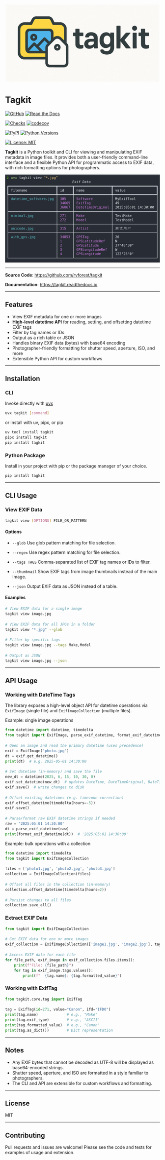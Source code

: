 <!-- markdownlint-disable MD033 MD041 -->
<div align="center">
  <picture>
    <source media="(prefers-color-scheme: dark)" srcset="https://raw.githubusercontent.com/rvforest/tagkit/main/docs/source/_static/logo/tagkit-logo-dark.png" width="500">
<img alt="Tagkit Logo" src="https://raw.githubusercontent.com/rvforest/tagkit/main/docs/source/_static/logo/tagkit-logo-light.png" width="500">
  </picture>
</div>

# Tagkit

[![GitHub](https://img.shields.io/badge/GitHub-rvforest%2Ftagkit-blue?logo=github)](https://github.com/rvforest/tagkit)
[![Read the Docs](https://img.shields.io/readthedocs/tagkit)](https://tagkit.readthedocs.io)

[![Checks](https://img.shields.io/github/check-runs/rvforest/tagkit/main)](https://github.com/rvforest/tagkit/actions/workflows/run-checks.yaml?query=branch%3Amain)
[![codecov](https://codecov.io/gh/rvforest/tagkit/graph/badge.svg?token=JXB4LR2241)](https://codecov.io/gh/rvforest/tagkit)

[![PyPI](https://img.shields.io/pypi/v/tagkit.svg)](https://pypi.org/project/tagkit/)
[![Python Versions](https://img.shields.io/pypi/pyversions/tagkit.svg)](https://pypi.org/project/tagkit/)

[![License: MIT](https://img.shields.io/badge/License-MIT-blue.svg)](https://opensource.org/licenses/MIT)

**Tagkit** is a Python toolkit and CLI for viewing and manipulating EXIF metadata in image files. It provides both a user-friendly command-line interface and a flexible Python API for programmatic access to EXIF data, with rich formatting options for photographers.

![Screenshot: tagkit CLI table output](https://github.com/rvforest/tagkit/blob/main/docs/source/_static/screenshots/cli-table-example.png?raw=true)

---

**Source Code**: <https://github.com/rvforest/tagkit>

**Documentation**: <https://tagkit.readthedocs.io>

---

## Features

- View EXIF metadata for one or more images
- **High-level datetime API** for reading, setting, and offsetting datetime EXIF tags
- Filter by tag names or IDs
- Output as a rich table or JSON
- Handles binary EXIF data (bytes) with base64 encoding
- Photographer-friendly formatting for shutter speed, aperture, ISO, and more
- Extensible Python API for custom workflows

---

## Installation

### CLI

Invoke directly with [uvx](https://docs.astral.sh/uv/#tools)

```bash
uvx tagkit [command]
```

or install with uv, pipx, or pip

```bash
uv tool install tagkit
pipx install tagkit
pip install tagkit
```

### Python Package

Install in your project with pip or the package manager of your choice.

```bash
pip install tagkit
```

---

## CLI Usage

### View EXIF Data

```bash
tagkit view [OPTIONS] FILE_OR_PATTERN
```

#### Options

- `--glob`
  Use glob pattern matching for file selection.

- `--regex`
  Use regex pattern matching for file selection.

- `--tags TAGS`
  Comma-separated list of EXIF tag names or IDs to filter.

- `--thumbnail`
  Show EXIF tags from image thumbnails instead of the main image.

- `--json`
  Output EXIF data as JSON instead of a table.

#### Examples

```bash
# View EXIF data for a single image
tagkit view image.jpg

# View EXIF data for all JPGs in a folder
tagkit view "*.jpg" --glob

# Filter by specific tags
tagkit view image.jpg --tags Make,Model

# Output as JSON
tagkit view image.jpg --json
```

---

## API Usage

### Working with DateTime Tags

The library exposes a high-level object API for datetime operations via
`ExifImage` (single file) and `ExifImageCollection` (multiple files).

Example: single image operations

```python
from datetime import datetime, timedelta
from tagkit import ExifImage, parse_exif_datetime, format_exif_datetime

# Open an image and read the primary datetime (uses precedence)
exif = ExifImage('photo.jpg')
dt = exif.get_datetime()
print(dt)  # e.g. 2025-05-01 14:30:00

# Set datetime (in-memory) and save the file
new_dt = datetime(2025, 6, 15, 10, 30, 0)
exif.set_datetime(new_dt)  # updates DateTime, DateTimeOriginal, DateTimeDigitized by default
exif.save()  # write changes to disk

# Offset existing datetimes (e.g. timezone correction)
exif.offset_datetime(timedelta(hours=-5))
exif.save()

# Parse/format raw EXIF datetime strings if needed
raw = '2025:05:01 14:30:00'
dt = parse_exif_datetime(raw)
print(format_exif_datetime(dt))  # '2025:05:01 14:30:00'
```

Example: bulk operations with a collection

```python
from datetime import timedelta
from tagkit import ExifImageCollection

files = ['photo1.jpg', 'photo2.jpg', 'photo3.jpg']
collection = ExifImageCollection(files)

# Offset all files in the collection (in-memory)
collection.offset_datetime(timedelta(hours=2))

# Persist changes to all files
collection.save_all()
```

### Extract EXIF Data

```python
from tagkit import ExifImageCollection

# Get EXIF data for one or more images
exif_collection = ExifImageCollection(['image1.jpg', 'image2.jpg'], tag_filter=['Make', 'Model'])

# Access EXIF data for each file
for file_path, exif_image in exif_collection.files.items():
    print(f"File: {file_path}")
    for tag in exif_image.tags.values():
        print(f"  {tag.name}: {tag.formatted_value}")
```

### Working with ExifTag

```python
from tagkit.core.tag import ExifTag

tag = ExifTag(id=271, value="Canon", ifd="IFD0")
print(tag.name)             # e.g., "Make"
print(tag.exif_type)        # e.g., "ASCII"
print(tag.formatted_value)  # e.g., "Canon"
print(tag.as_dict())        # Dict representation
```

---

## Notes

- Any EXIF bytes that cannot be decoded as UTF-8 will be displayed as base64-encoded strings.
- Shutter speed, aperture, and ISO are formatted in a style familiar to photographers.
- The CLI and API are extensible for custom workflows and formatting.

---

## License

MIT

---

## Contributing

Pull requests and issues are welcome! Please see the code and tests for examples of usage and extension.
